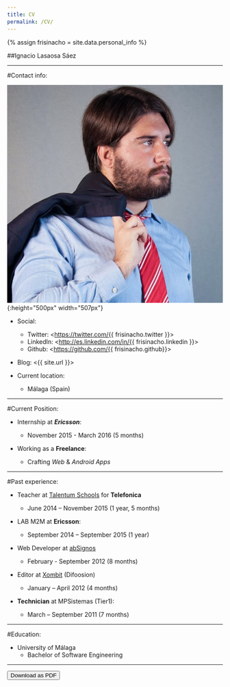 ```yaml
---
title: CV
permalink: /CV/
---
```

{% assign frisinacho = site.data.personal_info %}

##Ignacio Lasaosa Sáez

---

#Contact info:

![](../assets/img/me.jpg){:height="500px" width="507px"}

- Social:
	* Twitter: <https://twitter.com/{{ frisinacho.twitter }}>
	* LinkedIn: <http://es.linkedin.com/in/{{ frisinacho.linkedin }}>
	* Github: <https://github.com/{{ frisinacho.github}}>

- Blog: <{{ site.url }}>

- Current location: 
	- Málaga (Spain)

---

#Current Position:

- Internship at __*Ericsson*__:
	* November 2015 - March 2016 (5 months)

- Working as a __Freelance__:
	* Crafting _Web_ & _Android Apps_

---

#Past experience:

- Teacher at [Talentum Schools](http://talentumschools.com/) for __Telefonica__ 
	* June 2014 – November 2015 (1 year, 5 months)

- LAB M2M at __Ericsson__:
	* September 2014 – September 2015 (1 year)

- Web Developer at [abSignos](http://www.absignos.net/)
	* February - September 2012 (8 months)

- Editor at [Xombit](http://xombit.com/author/nacho-lasaosa) (Difoosion)
	* January – April 2012 (4 months)

- __Technician__ at MPSistemas (Tier1):
	* March – September 2011 (7 months)

---

#Education:

- University of Málaga
	* Bachelor of Software Engineering

---

<a href="../assets/pdf/cv.pdf" target="_blank"><button type="button" class="btn btn-default btn-lg">Download as PDF</button></a>
